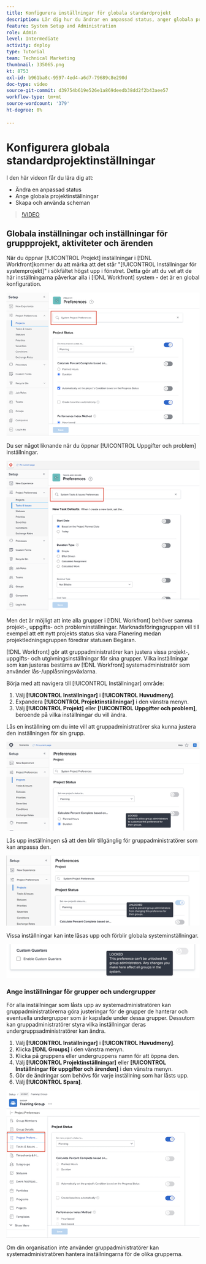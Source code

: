 ```yaml
---
title: Konfigurera inställningar för globala standardprojekt
description: Lär dig hur du ändrar en anpassad status, anger globala projektinställningar och skapar scheman som är globala standardinställningar.
feature: System Setup and Administration
role: Admin
level: Intermediate
activity: deploy
type: Tutorial
team: Technical Marketing
thumbnail: 335065.png
kt: 8753
exl-id: b961ba8c-9597-4ed4-a6d7-79689c8e290d
doc-type: video
source-git-commit: d39754b619e526e1a869deedb38dd2f2b43aee57
workflow-type: tm+mt
source-wordcount: '379'
ht-degree: 0%

---
```


# Konfigurera globala standardprojektinställningar

<!---
21.4 updates have been made
--->

I den här videon får du lära dig att:

* Ändra en anpassad status
* Ange globala projektinställningar
* Skapa och använda scheman

>[!VIDEO](https://video.tv.adobe.com/v/335065/?quality=12)

## Globala inställningar och inställningar för gruppprojekt, aktiviteter och ärenden

När du öppnar [!UICONTROL Projekt] inställningar i [!DNL Workfront]kommer du att märka att det står &quot;[!UICONTROL Inställningar för systemprojekt]&quot; i sökfältet högst upp i fönstret. Detta gör att du vet att de här inställningarna påverkar alla i [!DNL Workfront] system - det är en global konfiguration.

![[!UICONTROL Projektinställningar] sida in [!UICONTROL Inställningar]](assets/admin-fund-system-project-preferences-1.png)

Du ser något liknande när du öppnar [!UICONTROL Uppgifter och problem] inställningar.

![[!UICONTROL Inställningar för aktivitet och problem] in [!UICONTROL Inställningar]](assets/admin-fund-task-issue-preferences-2.png)

Men det är möjligt att inte alla grupper i [!DNL Workfront] behöver samma projekt-, uppgifts- och probleminställningar. Marknadsföringsgruppen vill till exempel att ett nytt projekts status ska vara Planering medan projektledningsgruppen föredrar statusen Begäran.

[!DNL Workfront] gör att gruppadministratörer kan justera vissa projekt-, uppgifts- och utgivningsinställningar för sina grupper. Vilka inställningar som kan justeras bestäms av [!DNL Workfront] systemadministratör som använder lås-/upplåsningsväxlarna.

Börja med att navigera till [!UICONTROL Inställningar] område:

1. Välj **[!UICONTROL Inställningar]** i **[!UICONTROL Huvudmeny]**.
1. Expandera **[!UICONTROL Projektinställningar]** i den vänstra menyn.
1. Välj **[!UICONTROL Projekt]** eller **[!UICONTROL Uppgifter och problem]**, beroende på vilka inställningar du vill ändra.

Lås en inställning om du inte vill att gruppadministratörer ska kunna justera den inställningen för sin grupp.

![Låst inställningsmeddelande](assets/admin-fund-preferences-locked-3.png)

Lås upp inställningen så att den blir tillgänglig för gruppadministratörer som kan anpassa den.

![Olåst inställningsmeddelande](assets/admin-fund-preferences-unlocked-4.png)

Vissa inställningar kan inte låsas upp och förblir globala systeminställningar.

![Låst inställningsmeddelande](assets/admin-fund-preferences-always-locked-5.png)

### Ange inställningar för grupper och undergrupper

För alla inställningar som låsts upp av systemadministratören kan gruppadministratörerna göra justeringar för de grupper de hanterar och eventuella undergrupper som är kapslade under dessa grupper. Dessutom kan gruppadministratörer styra vilka inställningar deras undergruppsadministratörer kan ändra.

1. Välj **[!UICONTROL Inställningar]** i **[!UICONTROL Huvudmeny]**.
1. Klicka **[!DNL Groups]** i den vänstra menyn.
1. Klicka på gruppens eller undergruppens namn för att öppna den.
1. Välj **[!UICONTROL Projektinställningar]** eller **[!UICONTROL Inställningar för uppgifter och ärenden]** i den vänstra menyn.
1. Gör de ändringar som behövs för varje inställning som har låsts upp.
1. Välj **[!UICONTROL Spara]**.

![[!UICONTROL Projektstatus] avsnitt på [!UICONTROL Grupp] page](assets/admin-fund-group-preferences.png)

Om din organisation inte använder gruppadministratörer kan systemadministratören hantera inställningarna för de olika grupperna.

<!---
learn more URLs and guides
Create or edit a group status 
Group administrators 
Configure system-wide project preferences 
Configure project preferences for a group 
Configure task and issue preferences for a group 
Create and modify a group’s schedule 
--->
